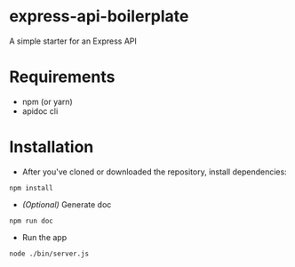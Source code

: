 # express-api-boilerplate
A simple starter for an Express API

# Requirements
- npm (or yarn)
- apidoc cli

# Installation
- After you've cloned or downloaded the repository, install dependencies:

`npm install`

- _(Optional)_ Generate doc

`npm run doc`

- Run the app

`node ./bin/server.js`
